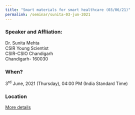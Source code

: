 ```yaml
---
title: "Smart materials for smart healthcare (03/06/21)"
permalink: /seminar/sunita-03-jun-2021
---
```


### Speaker and Affliation:
Dr. Sunita Mehta<br> 
CSIR Young Scientist<br>
CSIR-CSIO Chandigarh<br>
Chandigarh- 160030<br>

### When?
3<sup>rd</sup> June, 2021 (Thursday), 04:00 PM (India Standard Time)

### Location
<a href="https://teams.microsoft.com/l/meetup-join/19%3ameeting_ZmIzODI0MmMtY2Y0MS00OWU5LTlkNmItMTMwMTIzNzlmNWQ2%40thread.v2/0?context=%7b%22Tid%22%3a%226f15cd97-f6a7-41e3-b2c5-ad4193976476%22%2c%22Oid%22%3a%2237cbbc90-5847-4c97-858e-f150a9d01371%22%7d" target="_blank">More details</a>


